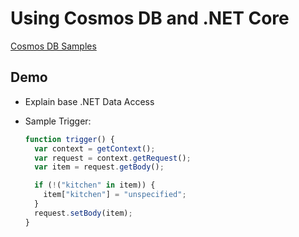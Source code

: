 # Using Cosmos DB and .NET Core

[Cosmos DB Samples](https://docs.microsoft.com/en-us/azure/cosmos-db/sql-api-dotnet-v3sdk-samples)

## Demo

- Explain base .NET Data Access

- Sample Trigger:

  ```javascript
  function trigger() {
    var context = getContext();
    var request = context.getRequest();
    var item = request.getBody();

    if (!("kitchen" in item)) {
      item["kitchen"] = "unspecified";
    }
    request.setBody(item);
  }
  ```
